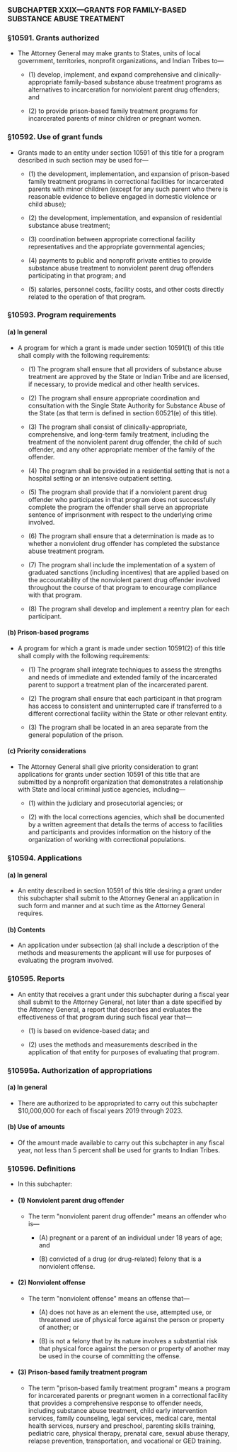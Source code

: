 ### SUBCHAPTER XXIX—GRANTS FOR FAMILY-BASED SUBSTANCE ABUSE TREATMENT

### §10591. Grants authorized
* The Attorney General may make grants to States, units of local government, territories, nonprofit organizations, and Indian Tribes to—

  * (1) develop, implement, and expand comprehensive and clinically-appropriate family-based substance abuse treatment programs as alternatives to incarceration for nonviolent parent drug offenders; and

  * (2) to provide prison-based family treatment programs for incarcerated parents of minor children or pregnant women.

### §10592. Use of grant funds
* Grants made to an entity under section 10591 of this title for a program described in such section may be used for—

  * (1) the development, implementation, and expansion of prison-based family treatment programs in correctional facilities for incarcerated parents with minor children (except for any such parent who there is reasonable evidence to believe engaged in domestic violence or child abuse);

  * (2) the development, implementation, and expansion of residential substance abuse treatment;

  * (3) coordination between appropriate correctional facility representatives and the appropriate governmental agencies;

  * (4) payments to public and nonprofit private entities to provide substance abuse treatment to nonviolent parent drug offenders participating in that program; and

  * (5) salaries, personnel costs, facility costs, and other costs directly related to the operation of that program.

### §10593. Program requirements
#### (a) In general
* A program for which a grant is made under section 10591(1) of this title shall comply with the following requirements:

  * (1) The program shall ensure that all providers of substance abuse treatment are approved by the State or Indian Tribe and are licensed, if necessary, to provide medical and other health services.

  * (2) The program shall ensure appropriate coordination and consultation with the Single State Authority for Substance Abuse of the State (as that term is defined in section 60521(e) of this title).

  * (3) The program shall consist of clinically-appropriate, comprehensive, and long-term family treatment, including the treatment of the nonviolent parent drug offender, the child of such offender, and any other appropriate member of the family of the offender.

  * (4) The program shall be provided in a residential setting that is not a hospital setting or an intensive outpatient setting.

  * (5) The program shall provide that if a nonviolent parent drug offender who participates in that program does not successfully complete the program the offender shall serve an appropriate sentence of imprisonment with respect to the underlying crime involved.

  * (6) The program shall ensure that a determination is made as to whether a nonviolent drug offender has completed the substance abuse treatment program.

  * (7) The program shall include the implementation of a system of graduated sanctions (including incentives) that are applied based on the accountability of the nonviolent parent drug offender involved throughout the course of that program to encourage compliance with that program.

  * (8) The program shall develop and implement a reentry plan for each participant.

#### (b) Prison-based programs
* A program for which a grant is made under section 10591(2) of this title shall comply with the following requirements:

  * (1) The program shall integrate techniques to assess the strengths and needs of immediate and extended family of the incarcerated parent to support a treatment plan of the incarcerated parent.

  * (2) The program shall ensure that each participant in that program has access to consistent and uninterrupted care if transferred to a different correctional facility within the State or other relevant entity.

  * (3) The program shall be located in an area separate from the general population of the prison.

#### (c) Priority considerations
* The Attorney General shall give priority consideration to grant applications for grants under section 10591 of this title that are submitted by a nonprofit organization that demonstrates a relationship with State and local criminal justice agencies, including—

  * (1) within the judiciary and prosecutorial agencies; or

  * (2) with the local corrections agencies, which shall be documented by a written agreement that details the terms of access to facilities and participants and provides information on the history of the organization of working with correctional populations.

### §10594. Applications
#### (a) In general
* An entity described in section 10591 of this title desiring a grant under this subchapter shall submit to the Attorney General an application in such form and manner and at such time as the Attorney General requires.

#### (b) Contents
* An application under subsection (a) shall include a description of the methods and measurements the applicant will use for purposes of evaluating the program involved.

### §10595. Reports
* An entity that receives a grant under this subchapter during a fiscal year shall submit to the Attorney General, not later than a date specified by the Attorney General, a report that describes and evaluates the effectiveness of that program during such fiscal year that—

  * (1) is based on evidence-based data; and

  * (2) uses the methods and measurements described in the application of that entity for purposes of evaluating that program.

### §10595a. Authorization of appropriations
#### (a) In general
* There are authorized to be appropriated to carry out this subchapter $10,000,000 for each of fiscal years 2019 through 2023.

#### (b) Use of amounts
* Of the amount made available to carry out this subchapter in any fiscal year, not less than 5 percent shall be used for grants to Indian Tribes.

### §10596. Definitions
* In this subchapter:

* #### (1) Nonviolent parent drug offender
  * The term "nonviolent parent drug offender" means an offender who is—

    * (A) pregnant or a parent of an individual under 18 years of age; and

    * (B) convicted of a drug (or drug-related) felony that is a nonviolent offense.

* #### (2) Nonviolent offense
  * The term "nonviolent offense" means an offense that—

    * (A) does not have as an element the use, attempted use, or threatened use of physical force against the person or property of another; or

    * (B) is not a felony that by its nature involves a substantial risk that physical force against the person or property of another may be used in the course of committing the offense.

* #### (3) Prison-based family treatment program
  * The term "prison-based family treatment program" means a program for incarcerated parents or pregnant women in a correctional facility that provides a comprehensive response to offender needs, including substance abuse treatment, child early intervention services, family counseling, legal services, medical care, mental health services, nursery and preschool, parenting skills training, pediatric care, physical therapy, prenatal care, sexual abuse therapy, relapse prevention, transportation, and vocational or GED training.